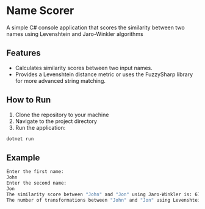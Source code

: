 # Name Scorer
A simple C# console application that scores the similarity between two names using Levenshtein and Jaro-Winkler algorithms

## Features
- Calculates similarity scores between two input names.
- Provides a Levenshtein distance metric or uses the FuzzySharp library for more advanced string matching.

## How to Run
1. Clone the repository to your machine
2. Navigate to the project directory
3. Run the application:

```bash
dotnet run
```

## Example
```bash
Enter the first name:
John
Enter the second name:
Jon
The similarity score between "John" and "Jon" using Jaro-Winkler is: 67%
The number of transformations between "John" and "Jon" using Levenshtein is: 1
```

